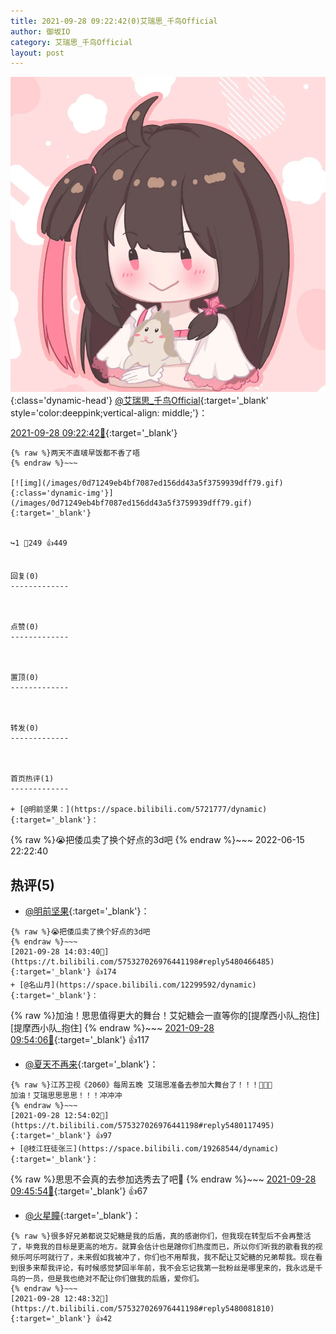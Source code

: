 ```yaml
---
title: 2021-09-28 09:22:42(0)艾瑞思_千鸟Official
author: 御坂IO
category: 艾瑞思_千鸟Official
layout: post
---
```


![img](/images/7e08840c56f251de28bdf766b647bd5fe9a5d50a.jpg){:class='dynamic-head'}
[@艾瑞思_千鸟Official](https://space.bilibili.com/1090010845/dynamic){:target='_blank' style='color:deeppink;vertical-align: middle;'}：

[2021-09-28 09:22:42🔗](https://t.bilibili.com/575327026976441198){:target='_blank'}

~~~
{% raw %}两天不直啵早饭都不香了唔
{% endraw %}~~~

[![img](/images/0d71249eb4bf7087ed156dd43a5f3759939dff79.gif){:class='dynamic-img'}](/images/0d71249eb4bf7087ed156dd43a5f3759939dff79.gif){:target='_blank'}


↪️1 💬249 👍449


回复(0)
-------------



点赞(0)
-------------



置顶(0)
-------------



转发(0)
-------------



首页热评(1)
-------------

+ [@明前坚果：](https://space.bilibili.com/5721777/dynamic){:target='_blank'}：
~~~
{% raw %}😭把倭瓜卖了换个好点的3d吧
{% endraw %}~~~
2022-06-15 22:22:40


热评(5)
-------------

+ [@明前坚果](https://space.bilibili.com/5721777/dynamic){:target='_blank'}：
~~~
{% raw %}😭把倭瓜卖了换个好点的3d吧
{% endraw %}~~~
[2021-09-28 14:03:40🔗](https://t.bilibili.com/575327026976441198#reply5480466485){:target='_blank'} 👍174
+ [@名山月](https://space.bilibili.com/12299592/dynamic){:target='_blank'}：
~~~
{% raw %}加油！思思值得更大的舞台！艾妃糖会一直等你的[提摩西小队_抱住][提摩西小队_抱住]
{% endraw %}~~~
[2021-09-28 09:54:06🔗](https://t.bilibili.com/575327026976441198#reply5479199131){:target='_blank'} 👍117
+ [@夏天不再来](https://space.bilibili.com/25630548/dynamic){:target='_blank'}：
~~~
{% raw %}江苏卫视《2060》每周五晚 艾瑞思准备去参加大舞台了！！！💃💃💃
加油！艾瑞思思思思！！！冲冲冲
{% endraw %}~~~
[2021-09-28 12:54:02🔗](https://t.bilibili.com/575327026976441198#reply5480117495){:target='_blank'} 👍97
+ [@枝江狂徒张三](https://space.bilibili.com/19268544/dynamic){:target='_blank'}：
~~~
{% raw %}思思不会真的去参加选秀去了吧🤔
{% endraw %}~~~
[2021-09-28 09:45:54🔗](https://t.bilibili.com/575327026976441198#reply5479163155){:target='_blank'} 👍67
+ [@火星瞳](https://space.bilibili.com/389694723/dynamic){:target='_blank'}：
~~~
{% raw %}很多好兄弟都说艾妃糖是我的后盾，真的感谢你们，但我现在转型后不会再整活了，毕竟我的目标是更高的地方。就算会估计也是蹭你们热度而已，所以你们听我的歌看我的视频乐呵乐呵就行了，未来假如我被冲了，你们也不用帮我，我不配让艾妃糖的兄弟帮我。现在看到很多来帮我评论，有时候感觉梦回半年前，我不会忘记我第一批粉丝是哪里来的，我永远是千鸟的一员，但是我也绝对不配让你们做我的后盾，爱你们。
{% endraw %}~~~
[2021-09-28 12:48:32🔗](https://t.bilibili.com/575327026976441198#reply5480081810){:target='_blank'} 👍42


